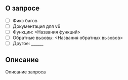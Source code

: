 ## О запросе
- [ ] Фикс багов
- [ ] Документация для v6
- [ ] Функции: \<Названия функций>
- [ ] Обратные вызовы: \<Названия обратных вызовов>
- [ ] Другое: \______

## Описание
Описание запроса
